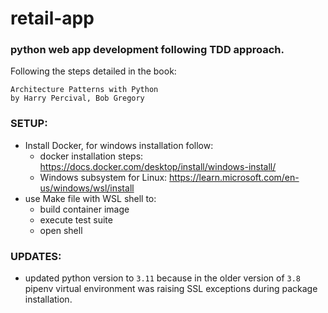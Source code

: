 # retail-app

### python web app development following TDD approach. 
Following the steps detailed in the book:

```
Architecture Patterns with Python
by Harry Percival, Bob Gregory
``` 

### SETUP:
- Install Docker, for windows installation follow:
  - docker installation steps: https://docs.docker.com/desktop/install/windows-install/
  - Windows subsystem for Linux: https://learn.microsoft.com/en-us/windows/wsl/install
- use Make file with WSL shell to:
  - build container image
  - execute test suite
  - open shell

### UPDATES:
-   updated python version to `3.11` because in the older version of `3.8` pipenv virtual environment was raising SSL exceptions during package installation.
